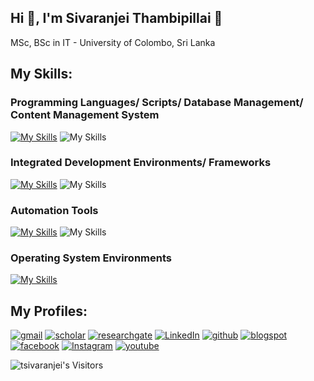 ## Hi 👋, I'm Sivaranjei Thambipillai 🤗
MSc, BSc in IT - University of Colombo, Sri Lanka


## My Skills:
### Programming Languages/ Scripts/ Database Management/ Content Management System
[![My Skills](https://skillicons.dev/icons?i=php,py,r,java,dotnet,c,cs,cpp,django,jquery,html,js,css,mysql,wordpress)](https://skillicons.dev)
![My Skills](https://go-skill-icons.vercel.app/api/icons?i=visualbasic,joomla,json)

### Integrated Development Environments/ Frameworks
[![My Skills](https://skillicons.dev/icons?i=vscode,pycharm,phpstorm,idea,eclipse,powershell,stackoverflow,github,git,ps,laravel)](https://skillicons.dev)
![My Skills](https://go-skill-icons.vercel.app/api/icons?i=codeigniter,jupyter,googlecolab,illustrator)

### Automation Tools
[![My Skills](https://skillicons.dev/icons?i=ai,selenium)](https://skillicons.dev)
![My Skills](https://go-skill-icons.vercel.app/api/icons?i=githubcopilot,gemini,chatgpt,jira)

### Operating System Environments
[![My Skills](https://skillicons.dev/icons?i=windows,linux,ubuntu)](https://skillicons.dev)

## My Profiles:
[![gmail](https://skillicons.dev/icons?i=gmail&theme=light)](https://scholar.google.com/citations?user=j7Huca0AAAAJ&hl=en)
[![scholar](https://go-skill-icons.vercel.app/api/icons?i=gcp&theme=light)](https://scholar.google.com/citations?user=j7Huca0AAAAJ&hl=en)
[![researchgate](https://go-skill-icons.vercel.app/api/icons?i=gcp&theme=light)](https://www.researchgate.net/profile/Sivaranjei-Thambipillai)
[![LinkedIn](https://skillicons.dev/icons?i=linkedin&theme=light)](https://linkedin.com/in/sivaranjei-thambipillai)
[![github](https://skillicons.dev/icons?i=github&theme=light)](https://github.com/tsivaranjei/)
[![blogspot](https://skillicons.dev/icons?i=html&theme=light)](https://tsivaranj.blogspot.com/)
[![facebook](https://go-skill-icons.vercel.app/api/icons?i=facebook&theme=light)](https://www.facebook.com/sivaranjei.thambipillai/)
[![Instagram](https://skillicons.dev/icons?i=instagram&theme=light)](https://instagram.com/sivaranjei-thambipillai)
[![youtube](https://go-skill-icons.vercel.app/api/icons?i=youtube&theme=light)](https://www.youtube.com/@ST-Library)

<p align="left">
  <img src="https://komarev.com/ghpvc/?username=tsivaranjei" alt="tsivaranjei's Visitors"/> 
</p>
